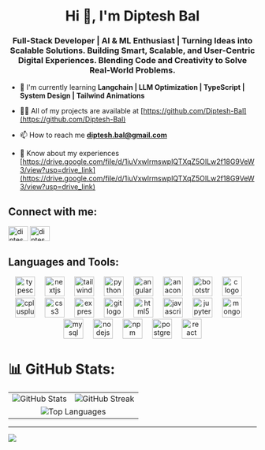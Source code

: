 <h1 align="center">Hi 👋, I'm Diptesh Bal</h1>
<h3 align="center">Full-Stack Developer | AI & ML Enthusiast | Turning Ideas into Scalable Solutions. Building Smart, Scalable, and User-Centric Digital Experiences. Blending Code and Creativity to Solve Real-World Problems.</h3>

- 🌱 I'm currently learning **Langchain | LLM Optimization | TypeScript | System Design | Tailwind Animations**

- 👨‍💻 All of my projects are available at [https://github.com/Diptesh-Bal](https://github.com/Diptesh-Bal)

- 📫 How to reach me **diptesh.bal@gmail.com**

- 📄 Know about my experiences [https://drive.google.com/file/d/1iuVxwIrmswplQTXqZ5OILw2f18G9VeW3/view?usp=drive_link](https://drive.google.com/file/d/1iuVxwIrmswplQTXqZ5OILw2f18G9VeW3/view?usp=drive_link)

## Connect with me:

<p align="left">
<a href="https://twitter.com/dipteshbal" target="blank"><img align="center" src="https://raw.githubusercontent.com/rahuldkjain/github-profile-readme-generator/master/src/images/icons/Social/twitter.svg" alt="dipteshbal" height="30" width="40" /></a>
<a href="https://linkedin.com/in/diptesh-bal" target="blank"><img align="center" src="https://raw.githubusercontent.com/rahuldkjain/github-profile-readme-generator/master/src/images/icons/Social/linked-in-alt.svg" alt="diptesh-bal" height="30" width="40" /></a>
</p>

## Languages and Tools:
<div align="center">
  <img src="https://skillicons.dev/icons?i=ts" height="40" alt="typescript logo"  />
  <img width="12" />
  <img src="https://cdn.jsdelivr.net/gh/devicons/devicon/icons/nextjs/nextjs-original.svg" height="40" alt="nextjs logo"  />
  <img width="12" />
  <img src="https://skillicons.dev/icons?i=tailwind" height="40" alt="tailwindcss logo"  />
  <img width="12" />
  <img src="https://skillicons.dev/icons?i=py" height="40" alt="python logo"  />
  <img width="12" />
  <img src="https://cdn.jsdelivr.net/gh/devicons/devicon/icons/angularjs/angularjs-original.svg" height="40" alt="angularjs logo"  />
  <img width="12" />
  <img src="https://cdn.jsdelivr.net/gh/devicons/devicon/icons/anaconda/anaconda-original.svg" height="40" alt="anaconda logo"  />
  <img width="12" />
  <img src="https://cdn.jsdelivr.net/gh/devicons/devicon/icons/bootstrap/bootstrap-original.svg" height="40" alt="bootstrap logo"  />
  <img width="12" />
  <img src="https://cdn.jsdelivr.net/gh/devicons/devicon/icons/c/c-original.svg" height="40" alt="c logo"  />
  <img width="12" />
  <img src="https://cdn.jsdelivr.net/gh/devicons/devicon/icons/cplusplus/cplusplus-original.svg" height="40" alt="cplusplus logo"  />
  <img width="12" />
  <img src="https://cdn.jsdelivr.net/gh/devicons/devicon/icons/css3/css3-original.svg" height="40" alt="css3 logo"  />
  <img width="12" />
  <img src="https://cdn.jsdelivr.net/gh/devicons/devicon/icons/express/express-original.svg" height="40" alt="express logo"  />
  <img width="12" />
  <img src="https://cdn.jsdelivr.net/gh/devicons/devicon/icons/git/git-original.svg" height="40" alt="git logo"  />
  <img width="12" />
  <img src="https://cdn.jsdelivr.net/gh/devicons/devicon/icons/html5/html5-original.svg" height="40" alt="html5 logo"  />
  <img width="12" />
  <img src="https://cdn.jsdelivr.net/gh/devicons/devicon/icons/javascript/javascript-original.svg" height="40" alt="javascript logo"  />
  <img width="12" />
  <img src="https://cdn.jsdelivr.net/gh/devicons/devicon/icons/jupyter/jupyter-original.svg" height="40" alt="jupyter logo"  />
  <img width="12" />
  <img src="https://cdn.jsdelivr.net/gh/devicons/devicon/icons/mongodb/mongodb-original.svg" height="40" alt="mongodb logo"  />
  <img width="12" />
  <img src="https://cdn.jsdelivr.net/gh/devicons/devicon/icons/mysql/mysql-original.svg" height="40" alt="mysql logo"  />
  <img width="12" />
  <img src="https://cdn.jsdelivr.net/gh/devicons/devicon/icons/nodejs/nodejs-original.svg" height="40" alt="nodejs logo"  />
  <img width="12" />
  <img src="https://cdn.jsdelivr.net/gh/devicons/devicon/icons/npm/npm-original-wordmark.svg" height="40" alt="npm logo"  />
  <img width="12" />
  <img src="https://cdn.jsdelivr.net/gh/devicons/devicon/icons/postgresql/postgresql-original.svg" height="40" alt="postgresql logo"  />
  <img width="12" />
  <img src="https://cdn.jsdelivr.net/gh/devicons/devicon/icons/react/react-original.svg" height="40" alt="react logo"  />
</div>

# 📊 GitHub Stats:

<p align="center">
<table align="center">
<tr>
<td align="center">
<img src="https://github-readme-stats.vercel.app/api?username=Diptesh-Bal&theme=blue-green&hide_border=false&include_all_commits=false&count_private=false" alt="GitHub Stats" />
</td>
<td align="center">
<img src="https://nirzak-streak-stats.vercel.app/?user=Diptesh-Bal&theme=blue-green&hide_border=false" alt="GitHub Streak" />
</td>
</tr>
<tr>
<td align="center" colspan="2">
<img src="https://github-readme-stats.vercel.app/api/top-langs/?username=Diptesh-Bal&theme=blue-green&hide_border=false&include_all_commits=false&count_private=false&layout=compact" alt="Top Languages" />
</td>
</tr>
</table>
</p>

---

[![](https://visitcount.itsvg.in/api?id=Diptesh-Bal&icon=0&color=0)](https://visitcount.itsvg.in)

<!-- Proudly created with GPRM ( https://gprm.itsvg.in ) -->
